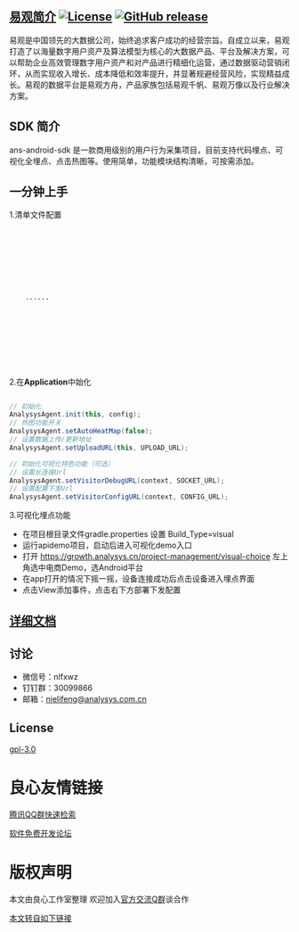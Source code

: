 
## [**易观简介**](https://www.analysys.cn) [![License](https://img.shields.io/github/license/analysys/ans-android-sdk.svg)](https://github.com/analysys/ans-android-sdk/blob/master/LICENSE)  [![GitHub release](https://img.shields.io/github/release/analysys/ans-android-sdk.svg)](https://github.com/analysys/ans-android-sdk/releases)

易观是中国领先的大数据公司，始终追求客户成功的经营宗旨。自成立以来，易观打造了以海量数字用户资产及算法模型为核心的大数据产品、平台及解决方案，可以帮助企业高效管理数字用户资产和对产品进行精细化运营，通过数据驱动营销闭环，从而实现收入增长、成本降低和效率提升，并显著规避经营风险，实现精益成长。易观的数据平台是易观方舟，产品家族包括易观千帆、易观万像以及行业解决方案。


## SDK 简介

ans-android-sdk 是一款商用级别的用户行为采集项目，目前支持代码埋点、可视化全埋点、点击热图等。使用简单，功能模块结构清晰，可按需添加。

## 一分钟上手

1.清单文件配置

``` xml
 
 
 
 
 

 

    ......
     
     
     
     
     
     
     
 
```

2.在**Application**中始化

``` java

// 初始化
AnalysysAgent.init(this, config);
// 热图功能开关
AnalysysAgent.setAutoHeatMap(false);
// 设置数据上传/更新地址
AnalysysAgent.setUploadURL(this, UPLOAD_URL);

// 初始化可视化特色功能（可选）
// 设置长连接Url
AnalysysAgent.setVisitorDebugURL(context, SOCKET_URL);
// 设置配置下发Url
AnalysysAgent.setVisitorConfigURL(context, CONFIG_URL);

```

3.可视化埋点功能

- 在项目根目录文件gradle.properties 设置 Build_Type=visual
- 运行apidemo项目，启动后进入可视化demo入口
- 打开 https://growth.analysys.cn/project-management/visual-choice 左上角选中电商Demo，选Android平台
- 在app打开的情况下摇一摇，设备连接成功后点击设备进入埋点界面
- 点击View添加事件，点击右下方部署下发配置



## [详细文档](http://u.720life.cn/g/4cd1106221deabfb62582c6570d64a543506c3652913d203b7736e21fc64082f9d63f5254f7fe3dc8ccc4823cb7f0aab749b0edbe61f56576282199454acbe46)


## 讨论
* 微信号：nlfxwz
* 钉钉群：30099866
* 邮箱：nielifeng@analysys.com.cn

## License

[gpl-3.0](http://u.720life.cn/g/80aceec34af2d650b057d93ea119d36531755f3be67676222fcefe625c76bbf5335c27ac850839d24225ee0027f9ab3f)



 # 良心友情链接

[腾讯QQ群快速检索](http://u.720life.cn/s/8cf73f7c)

[软件免费开发论坛](http://u.720life.cn/s/bbb01dc0)

# 版权声明 

本文由良心工作室整理 欢迎加入[官方交流Q群](https://u.720life.cn/s/f2316816)谈合作

[本文转自如下链接](http://u.720life.cn/g/2e71d0f0a5c601172267ba20d3a43c6e4163d8365d10124c9fe2fd467af08e05fbcdd96caf78fb7c1d638629346f2315b3284f16225d42ef27191f8540f91197)